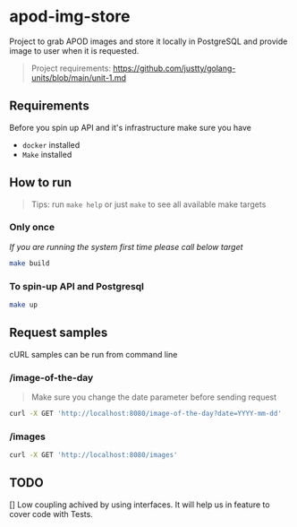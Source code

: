 # apod-img-store

Project to grab APOD images and store it locally in PostgreSQL and provide image to user when it is requested.

> Project requirements: <https://github.com/justty/golang-units/blob/main/unit-1.md>

## Requirements

Before you spin up API and it's infrastructure make sure you have

- `docker` installed
- `Make` installed

## How to run

> Tips: run `make help` or just `make` to see all available make targets

### Only once

_If you are running the system first time please call below target_

```sh
make build
```

### To spin-up API and Postgresql  

```sh
make up
```

## Request samples

cURL samples can be run from command line

### /image-of-the-day

> Make sure you change the date parameter before sending request 

```sh
curl -X GET 'http://localhost:8080/image-of-the-day?date=YYYY-mm-dd'
```

### /images

```sh
curl -X GET 'http://localhost:8080/images'
```

## TODO

[] Low coupling achived by using interfaces. It will help us in feature to cover code with Tests.
